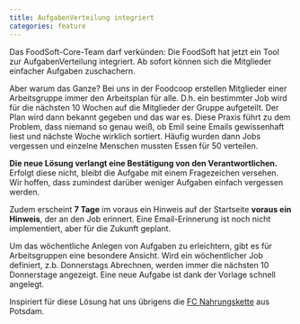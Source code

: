 ```yaml
---
title: AufgabenVerteilung integriert
categories: feature
---
```

Das FoodSoft-Core-Team darf verkünden: Die FoodSoft hat jetzt ein Tool zur
AufgabenVerteilung integriert. Ab sofort können sich die Mitglieder einfacher
Aufgaben zuschachern.

Aber warum das Ganze? Bei uns in der Foodcoop erstellen Mitglieder einer
Arbeitsgruppe immer den Arbeitsplan für alle. D.h. ein bestimmter Job wird für
die nächsten 10 Wochen auf die Mitglieder der Gruppe aufgeteilt. Der Plan wird
dann bekannt gegeben und das war es. Diese Praxis führt zu dem Problem, dass
niemand so genau weiß, ob Emil seine Emails gewissenhaft liest und nächste Woche
wirklich sortiert. Häufig wurden dann Jobs vergessen und einzelne Menschen
mussten Essen für 50 verteilen.

**Die neue Lösung verlangt eine Bestätigung von den Verantwortlichen.** Erfolgt
diese nicht, bleibt die Aufgabe mit einem Fragezeichen versehen. Wir hoffen,
dass zumindest darüber weniger Aufgaben einfach vergessen werden.

Zudem erscheint **7 Tage** im voraus ein Hinweis auf der Startseite **voraus ein
Hinweis**, der an den Job erinnert.
Eine Email-Erinnerung ist noch nicht implementiert, aber für die Zukunft geplant.

Um das wöchentliche Anlegen von Aufgaben zu erleichtern, gibt es für
Arbeitsgruppen eine besondere Ansicht. Wird ein wöchentlicher Job definiert,
z.b. Donnerstags Abrechnen, werden immer die nächsten 10 Donnerstage angezeigt.
Eine neue Aufgabe ist dank der Vorlage schnell angelegt.

Inspiriert für diese Lösung hat uns übrigens die
[FC Nahrungskette](http://nahrungskette.fcschinke09.de/wiki) aus Potsdam.
